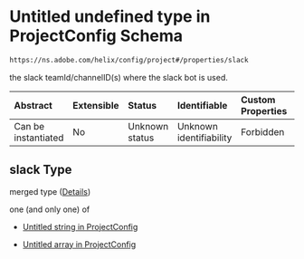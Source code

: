 # Untitled undefined type in ProjectConfig Schema

```txt
https://ns.adobe.com/helix/config/project#/properties/slack
```

the slack teamId/channelID(s) where the slack bot is used.

| Abstract            | Extensible | Status         | Identifiable            | Custom Properties | Additional Properties | Access Restrictions | Defined In                                                                        |
| :------------------ | :--------- | :------------- | :---------------------- | :---------------- | :-------------------- | :------------------ | :-------------------------------------------------------------------------------- |
| Can be instantiated | No         | Unknown status | Unknown identifiability | Forbidden         | Allowed               | none                | [project-config.schema.json\*](project-config.schema.json "open original schema") |

## slack Type

merged type ([Details](project-config-properties-slack.md))

one (and only one) of

*   [Untitled string in ProjectConfig](project-config-properties-slack-oneof-0.md "check type definition")

*   [Untitled array in ProjectConfig](project-config-properties-slack-oneof-1.md "check type definition")
